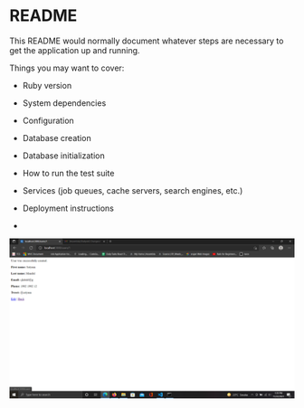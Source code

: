 # README

This README would normally document whatever steps are necessary to get the
application up and running.

Things you may want to cover:

* Ruby version

* System dependencies

* Configuration

* Database creation

* Database initialization

* How to run the test suite

* Services (job queues, cache servers, search engines, etc.)

* Deployment instructions

*
 <img src="https://github.com/SATYAM9717069261/API/blob/master/Screenshots/1.png" alt="Loading...."> 

